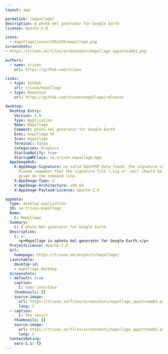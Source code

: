 ```yaml
---
layout: app

permalink: /mapollage/
description: A photo kml generator for Google Earth
license: Apache-2.0

icons:
  - mapollage/icons/256x256/mapollage.png
screenshots:
- https://trixon.se/files/screenshots/mapollage_appstream01.png

authors:
  - name: trixon
    url: https://github.com/trixon

links:
  - type: GitHub
    url: trixon/mapollage
  - type: Download
    url: https://github.com/trixon/mapollage/releases

desktop:
  Desktop Entry:
    Version: 1.0
    Type: Application
    Name: Mapollage
    Comment: photo kml generator for Google Earth
    Exec: mapollage %F
    Icon: mapollage
    Terminal: false
    Categories: Graphics
    StartupNotify: true
    StartupWMClass: se.trixon.mapollage.App
  AppImageHub:
    X-AppImage-Signature: no valid OpenPGP data found. the signature could not be verified.
      Please remember that the signature file (.sig or .asc) should be the first file
      given on the command line.
    X-AppImage-Type: 2
    X-AppImage-Architecture: x86_64
    X-AppImage-Payload-License: Apache-2.0

appdata:
  Type: desktop-application
  ID: se.trixon.mapollage
  Name:
    C: Mapollage
  Summary:
    C: A photo kml generator for Google Earth
  Description:
    C: >-
      <p>Mapollage is aphoto kml generator for Google Earth.</p>
  ProjectLicense: Apache-2.0
  Url:
    homepage: https://trixon.se/projects/mapollage/
  Launchable:
    desktop-id:
    - mapollage.desktop
  Screenshots:
  - default: true
    caption:
      C: User interface
    thumbnails: []
    source-image:
      url: https://trixon.se/files/screenshots/mapollage_appstream01.png
      lang: C
  - caption:
      C: The result
    thumbnails: []
    source-image:
      url: https://trixon.se/files/screenshots/mapollage_appstream02.png
      lang: C
  ContentRating:
    oars-1.1: {}
---
```

